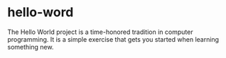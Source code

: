 # hello-word
The Hello World project is a time-honored tradition in computer programming. It is a simple exercise that gets you started when learning something new.
